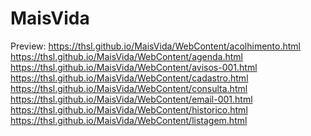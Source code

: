# MaisVida
Preview: 
https://thsl.github.io/MaisVida/WebContent/acolhimento.html <br>
https://thsl.github.io/MaisVida/WebContent/agenda.html
https://thsl.github.io/MaisVida/WebContent/avisos-001.html
https://thsl.github.io/MaisVida/WebContent/cadastro.html
https://thsl.github.io/MaisVida/WebContent/consulta.html
https://thsl.github.io/MaisVida/WebContent/email-001.html
https://thsl.github.io/MaisVida/WebContent/historico.html
https://thsl.github.io/MaisVida/WebContent/listagem.html
